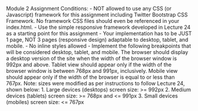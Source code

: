 Module 2 Assignment Conditions:
	- NOT allowed to use any CSS (or Javascript) framework for this assignment
	  including Twitter Bootstrap CSS Framework. No framework CSS files should even be referenced in your index.html.
	- Use the simple responsive framework developed in Lecture 24 as a 
	  starting point for this assignment
	- Your implementation has to be JUST 1 page, NOT 3 pages (responsive design)
	  adaptable to desktop, tablet, and mobile.
	- No inline styles allowed
	- Implement the following breakpoints that will be considered desktop, 
	  tablet, and mobile. The browser should display a desktop version of the
	  site when the width of the browser window is 992px and above. Tablet view 
	  should appear only if the width of the browser window is between 768px 
	  and 991px, inclusively. Mobile view should appear only if the width of 
	  the browser is equal to or less than 767px.
		Note: sizes were modified as per instructions to follow Lecture 24, shown below:
		1. Large devices (desktops) screen size: >= 992px
		2. Medium devices (tablets) screen size: >= 768px and <= 991px
		3. Small devices (mobiles) screen size: <= 767px
